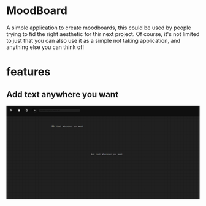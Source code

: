 # MoodBoard
A simple application to create moodboards, this could be used by people trying to fid the right aesthetic for thir next project.
Of course, it's not limited to just that you can also use it as a simple not taking application, and anything else you can think of!

# features
## Add text anywhere you want
![move text around](https://github.com/adikoch17/MoodBoard/blob/main/images/readme%20images/2.png)
